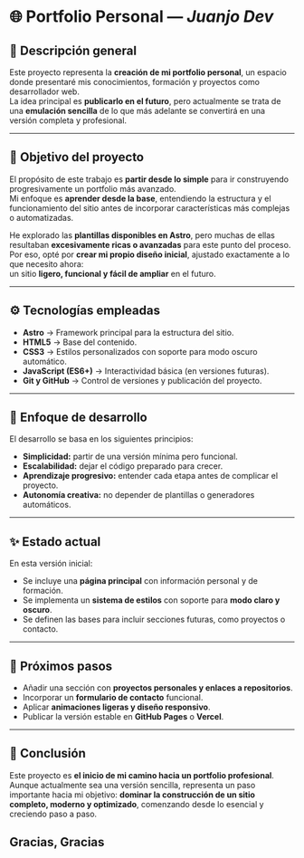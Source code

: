# 🌐 Portfolio Personal — *Juanjo Dev*

## 🧭 Descripción general

Este proyecto representa la **creación de mi portfolio personal**, un espacio donde presentaré mis conocimientos, formación y proyectos como desarrollador web.  
La idea principal es **publicarlo en el futuro**, pero actualmente se trata de una **emulación sencilla** de lo que más adelante se convertirá en una versión completa y profesional.

---

## 🎯 Objetivo del proyecto

El propósito de este trabajo es **partir desde lo simple** para ir construyendo progresivamente un portfolio más avanzado.  
Mi enfoque es **aprender desde la base**, entendiendo la estructura y el funcionamiento del sitio antes de incorporar características más complejas o automatizadas.

He explorado las **plantillas disponibles en Astro**, pero muchas de ellas resultaban **excesivamente ricas o avanzadas** para este punto del proceso.  
Por eso, opté por **crear mi propio diseño inicial**, ajustado exactamente a lo que necesito ahora:  
un sitio **ligero, funcional y fácil de ampliar** en el futuro.

---

## ⚙️ Tecnologías empleadas

- **Astro** → Framework principal para la estructura del sitio.  
- **HTML5** → Base del contenido.  
- **CSS3** → Estilos personalizados con soporte para modo oscuro automático.  
- **JavaScript (ES6+)** → Interactividad básica (en versiones futuras).  
- **Git y GitHub** → Control de versiones y publicación del proyecto.  

---

## 🧠 Enfoque de desarrollo

El desarrollo se basa en los siguientes principios:

- **Simplicidad:** partir de una versión mínima pero funcional.  
- **Escalabilidad:** dejar el código preparado para crecer.  
- **Aprendizaje progresivo:** entender cada etapa antes de complicar el proyecto.  
- **Autonomía creativa:** no depender de plantillas o generadores automáticos.  

---

## ✨ Estado actual

En esta versión inicial:
- Se incluye una **página principal** con información personal y de formación.  
- Se implementa un **sistema de estilos** con soporte para **modo claro y oscuro**.  
- Se definen las bases para incluir secciones futuras, como proyectos o contacto.  

---

## 🚀 Próximos pasos

- Añadir una sección con **proyectos personales y enlaces a repositorios**.  
- Incorporar un **formulario de contacto** funcional.  
- Aplicar **animaciones ligeras y diseño responsivo**.  
- Publicar la versión estable en **GitHub Pages** o **Vercel**.  

---

## 💬 Conclusión

Este proyecto es **el inicio de mi camino hacia un portfolio profesional**.  
Aunque actualmente sea una versión sencilla, representa un paso importante hacia mi objetivo: **dominar la construcción de un sitio completo, moderno y optimizado**, comenzando desde lo esencial y creciendo paso a paso.

## Gracias, Gracias

